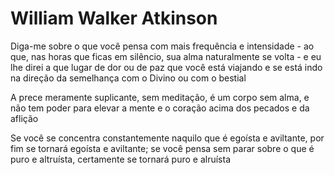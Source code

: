 # William Walker Atkinson
Diga-me sobre o que você pensa com mais frequência e intensidade - ao que, nas horas que ficas em silêncio, sua alma naturalmente se volta - e eu lhe direi a que lugar de dor ou de paz que você está viajando e se está indo na direção da semelhança com o Divino ou com o bestial

A prece meramente suplicante, sem meditação, é um corpo sem alma, e não tem poder para elevar a mente e o coração acima dos pecados e da aflição

Se você se concentra constantemente naquilo que é egoísta e aviltante, por fim se tornará egoísta e aviltante; se você pensa sem parar sobre o que é puro e altruísta, certamente se tornará puro e alruísta
